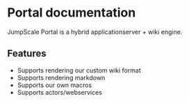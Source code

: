 # Portal documentation

JumpScale Portal is a hybrid applicationserver + wiki engine.

## Features

* Supports rendering our custom wiki format
* Supports rendering markdown
* Supports our own macros
* Supports actors/webservices
